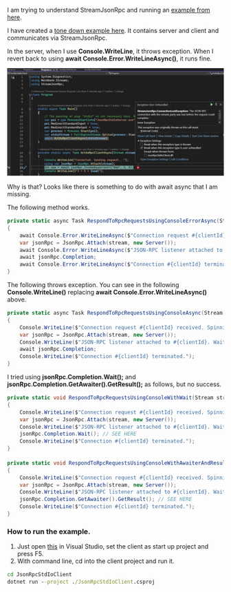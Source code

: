 
I am trying to understand StreamJsonRpc and running an [example from here](https://github.com/AArnott/StreamJsonRpc.Sample).

I have created a [tone down example here](https://github.com/AvtsVivek/SOIssueReport-200501). It contains server and client and communicates via StreamJsonRpc. 

In the server, when I use **Console.WriteLine**, it throws exception. When I revert back to using **await Console.Error.WriteLineAsync()**, it runs fine. 

![Exception is throw](50_50Exception.jpg)

Why is that? Looks like there is something to do with await async that I am missing.

The following method works.

```cs
private static async Task RespondToRpcRequestsUsingConsoleErrorAsync(Stream stream, int clientId)
{
    await Console.Error.WriteLineAsync($"Connection request #{clientId} received. Spinning off an async Task to cater to requests.");
    var jsonRpc = JsonRpc.Attach(stream, new Server());
    await Console.Error.WriteLineAsync($"JSON-RPC listener attached to #{clientId}. Waiting for requests...");
    await jsonRpc.Completion;
    await Console.Error.WriteLineAsync($"Connection #{clientId} terminated.");
}
```

The following throws exception. You can see in the following **Console.WriteLine()** replacing **await Console.Error.WriteLineAsync()** above.  

```cs
private static async Task RespondToRpcRequestsUsingConsoleAsync(Stream stream, int clientId)
{
    Console.WriteLine($"Connection request #{clientId} received. Spinning off an async Task to cater to requests.");
    var jsonRpc = JsonRpc.Attach(stream, new Server());
    Console.WriteLine($"JSON-RPC listener attached to #{clientId}. Waiting for requests...");
    await jsonRpc.Completion;
    Console.WriteLine($"Connection #{clientId} terminated.");
}
```

I tried using **jsonRpc.Completion.Wait();** and **jsonRpc.Completion.GetAwaiter().GetResult();** as follows, but no success.

```cs
private static void RespondToRpcRequestsUsingConsoleWithWait(Stream stream, int clientId)
{
    Console.WriteLine($"Connection request #{clientId} received. Spinning off an async Task to cater to requests.");
    var jsonRpc = JsonRpc.Attach(stream, new Server());
    Console.WriteLine($"JSON-RPC listener attached to #{clientId}. Waiting for requests...");
    jsonRpc.Completion.Wait(); // SEE HERE
    Console.WriteLine($"Connection #{clientId} terminated.");
}

private static void RespondToRpcRequestsUsingConsoleWithAwaiterAndResult(Stream stream, int clientId)
{
    Console.WriteLine($"Connection request #{clientId} received. Spinning off an async Task to cater to requests.");
    var jsonRpc = JsonRpc.Attach(stream, new Server());
    Console.WriteLine($"JSON-RPC listener attached to #{clientId}. Waiting for requests...");
    jsonRpc.Completion.GetAwaiter().GetResult(); // SEE HERE
    Console.WriteLine($"Connection #{clientId} terminated.");
}
```

### How to run the example.
1. Just open [this](https://github.com/AvtsVivek/SOIssueReport-200501) in Visual Studio, set the client as start up project and press F5.
2. With command line, cd into the client project and run it.

```cmd
cd JsonRpcStdIoClient
dotnet run --project ./JsonRpcStdIoClient.csproj
```